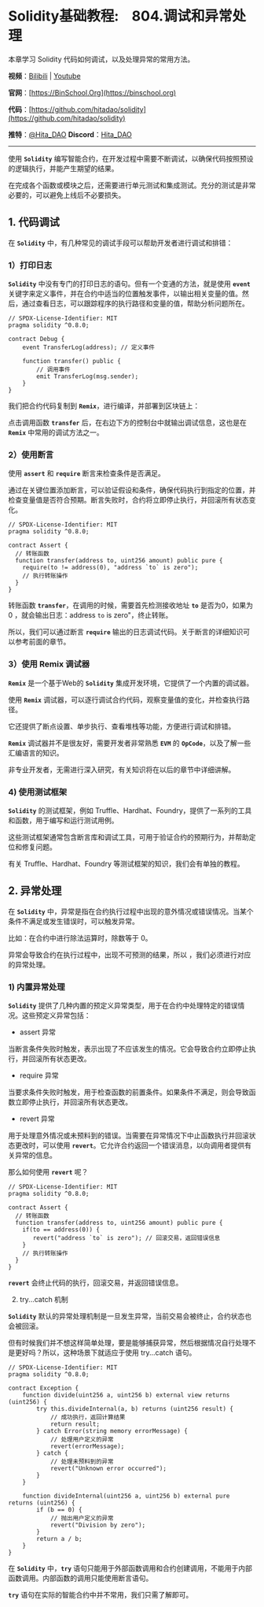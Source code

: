 
# Solidity基础教程:&nbsp;&nbsp;&nbsp;&nbsp;804.调试和异常处理

本章学习 Solidity 代码如何调试，以及处理异常的常用方法。

**视频**：[Bilibili](https://space.bilibili.com/2112923943)  |  [Youtube](https://www.youtube.com/@BinSchoolApp)

**官网**：[https://BinSchool.Org](https://binschool.org)

**代码**：[https://github.com/hitadao/solidity](https://github.com/hitadao/solidity)

**推特**：[@Hita_DAO](https://x.com/hita_dao)    **Discord**：[Hita_DAO](https://discord.gg/dzWY3QYGrx)

-----
使用 **`Solidity`** 编写智能合约，在开发过程中需要不断调试，以确保代码按照预设的逻辑执行，并能产生期望的结果。

在完成各个函数或模块之后，还需要进行单元测试和集成测试。充分的测试是非常必要的，可以避免上线后不必要损失。

## 1. 代码调试

在 **`Solidity`** 中，有几种常见的调试手段可以帮助开发者进行调试和排错：

### 1）打印日志

**`Solidity`** 中没有专门的打印日志的语句。但有一个变通的方法，就是使用 **`event`** 关键字来定义事件，并在合约中适当的位置触发事件，以输出相关变量的值。然后，通过查看日志，可以跟踪程序的执行路径和变量的值，帮助分析问题所在。

```solidity
// SPDX-License-Identifier: MIT
pragma solidity ^0.8.0;

contract Debug {
    event TransferLog(address); // 定义事件

    function transfer() public {
        // 调用事件
        emit TransferLog(msg.sender);
    }
}
```

我们把合约代码复制到 **`Remix`**，进行编译，并部署到区块链上：



 
点击调用函数 **`transfer`** 后，在右边下方的控制台中就输出调试信息，这也是在 **`Remix`** 中常用的调试方法之一。

### 2）使用断言

使用 **`assert`** 和 **`require`** 断言来检查条件是否满足。

通过在关键位置添加断言，可以验证假设和条件，确保代码执行到指定的位置，并检查变量值是否符合预期。断言失败时，合约将立即停止执行，并回滚所有状态变化。

```solidity
// SPDX-License-Identifier: MIT
pragma solidity ^0.8.0;

contract Assert {
  // 转账函数  
  function transfer(address to, uint256 amount) public pure {
    require(to != address(0), "address `to` is zero");
    // 执行转账操作
  }
}
```

转账函数 **`transfer`**，在调用的时候，需要首先检测接收地址 **`to`** 是否为0，如果为 0 ，就会输出日志：address `to` is zero"，终止转账。

所以，我们可以通过断言 **`require`** 输出的日志调试代码。关于断言的详细知识可以参考前面的章节。

### 3）使用 Remix 调试器

**`Remix`** 是一个基于Web的 **`Solidity`** 集成开发环境，它提供了一个内置的调试器。

使用 **`Remix`** 调试器，可以逐行调试合约代码，观察变量值的变化，并检查执行路径。

它还提供了断点设置、单步执行、查看堆栈等功能，方便进行调试和排错。



 
**`Remix`** 调试器并不是很友好，需要开发者非常熟悉 **`EVM`** 的 **`OpCode`**，以及了解一些汇编语言的知识。

非专业开发者，无需进行深入研究，有关知识将在以后的章节中详细讲解。

### 4) 使用测试框架

**`Solidity`** 的测试框架，例如 Truffle、Hardhat、Foundry，提供了一系列的工具和函数，用于编写和运行测试用例。

这些测试框架通常包含断言库和调试工具，可用于验证合约的预期行为，并帮助定位和修复问题。

有关 Truffle、Hardhat、Foundry 等测试框架的知识，我们会有单独的教程。

## 2. 异常处理
在 **`Solidity`** 中，异常是指在合约执行过程中出现的意外情况或错误情况。当某个条件不满足或发生错误时，可以触发异常。

比如：在合约中进行除法运算时，除数等于 0。

异常会导致合约在执行过程中，出现不可预测的结果，所以 ，我们必须进行对应的异常处理。

### 1) 内置异常处理

**`Solidity`** 提供了几种内置的预定义异常类型，用于在合约中处理特定的错误情况。这些预定义异常包括：

- assert 异常

当断言条件失败时触发，表示出现了不应该发生的情况。它会导致合约立即停止执行，并回滚所有状态更改。

- require 异常

当要求条件失败时触发，用于检查函数的前置条件。如果条件不满足，则会导致函数立即停止执行，并回滚所有状态更改。

- revert 异常

用于处理意外情况或未预料到的错误。当需要在异常情况下中止函数执行并回滚状态更改时，可以使用 **`revert`**。它允许合约返回一个错误消息，以向调用者提供有关异常的信息。

那么如何使用 **`revert`** 呢？

```solidity
// SPDX-License-Identifier: MIT
pragma solidity ^0.8.0;

contract Assert {
  // 转账函数  
  function transfer(address to, uint256 amount) public pure {
    if(to == address(0)) {
       revert("address `to` is zero"); // 回滚交易，返回错误信息
    }
    // 执行转账操作
  }
}
```

**`revert`** 会终止代码的执行，回滚交易，并返回错误信息。

2. try...catch 机制

**`Solidity`** 默认的异常处理机制是一旦发生异常，当前交易会被终止，合约状态也会被回滚。

但有时候我们并不想这样简单处理，要是能够捕获异常，然后根据情况自行处理不是更好吗？所以，这种场景下就适应于使用 try...catch 语句。

```solidity
// SPDX-License-Identifier: MIT
pragma solidity ^0.8.0;

contract Exception {
    function divide(uint256 a, uint256 b) external view returns (uint256) {
        try this.divideInternal(a, b) returns (uint256 result) {
            // 成功执行，返回计算结果
            return result;
        } catch Error(string memory errorMessage) {
            // 处理用户定义的异常
            revert(errorMessage);
        } catch {
            // 处理未预料到的异常
            revert("Unknown error occurred");
        }
    }

    function divideInternal(uint256 a, uint256 b) external pure returns (uint256) {
        if (b == 0) {
            // 抛出用户定义的异常
            revert("Division by zero");
        }
        return a / b;
    }
}
```

在 **`Solidity`** 中，**`try`** 语句只能用于外部函数调用和合约创建调用，不能用于内部函数调用。内部函数的调用只能使用断言语句。

**`try`** 语句在实际的智能合约中并不常用，我们只需了解即可。